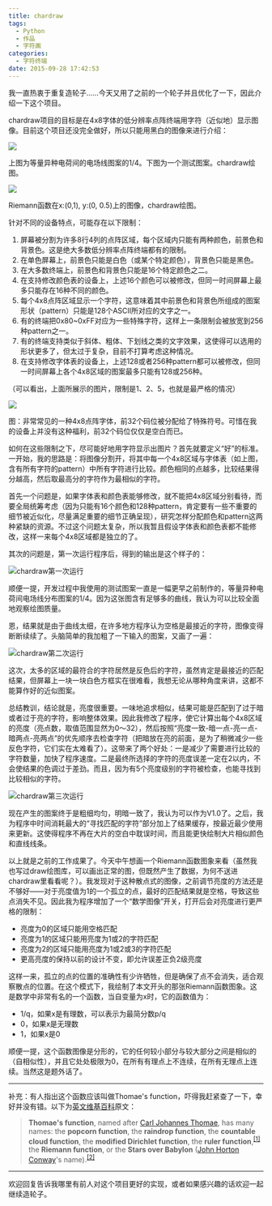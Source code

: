 ```yaml
---
title: chardraw
tags:
  - Python
  - 作品
  - 字符画
categories:
  - 字符终端
date: 2015-09-28 17:42:53
---
```


我一直热衷于重复造轮子……今天又用了之前的一个轮子并且优化了一下，因此介绍一下这个项目。

chardraw项目的目标是在4x8字体的低分辨率点阵终端用字符（近似地）显示图像。目前这个项目还没完全做好，所以只能用黑白的图像来进行介绍：

![](/chardraw/电场线.png)

上图为等量异种电荷间的电场线图案的1/4。下图为一个测试图案。chardraw绘图。

![](/chardraw/Riemann函数.png)

Riemann函数在x:(0,1), y:(0, 0.5)上的图像，chardraw绘图。

<!--more-->

针对不同的设备特点，可能存在以下限制：

1.  屏幕被分割为许多8行4列的点阵区域，每个区域内只能有两种颜色，前景色和背景色。这是绝大多数低分辨率点阵终端都有的限制。
2.  在单色屏幕上，前景色只能是白色（或某个特定颜色），背景色只能是黑色。
3.  在大多数终端上，前景色和背景色只能是16个特定颜色之二。
4.  在支持修改颜色表的设备上，上述16个颜色可以被修改，但同一时间屏幕上最多只能存在16种不同的颜色。
5.  每个4x8点阵区域显示一个字符，这意味着其中前景色和背景色所组成的图案形状（pattern）只能是128个ASCII所对应的文字之一。
6.  有的终端把0x80~0xFF对应为一些特殊字符，这样上一条限制会被放宽到256种pattern之一。
7.  有的终端支持类似于斜体、粗体、下划线之类的文字效果，这使得可以选用的形状更多了，但太过于复杂，目前不打算考虑这种情况。
8.  在支持修改字体表的设备上，上述128或者256种pattern都可以被修改，但同一时间屏幕上各个4x8区域的图案最多只能有128或256种。

（可以看出，上面所展示的图片，限制是1、2、5，也就是最严格的情况）

![](/chardraw/atari_small.png)

图：非常常见的一种4x8点阵字体，前32个码位被分配给了特殊符号。可惜在我的设备上并没有这种福利，前32个码位仅仅是空白而已。

如何在这些限制之下，尽可能好地用字符显示出图片？首先就要定义“好”的标准。一开始，我的思路是：将图像分割开，将其中每一个4x8区域与字体表（如上图，含有所有字符的pattern）中所有字符进行比较。颜色相同的点越多，比较结果得分越高，然后取最高分的字符作为最相似的字符。

首先一个问题是，如果字体表和颜色表能够修改，就不能把4x8区域分别看待，而要全局统筹考虑（因为只能有16个颜色和128种pattern，肯定要有一些不重要的细节被近似化，尽量满足重要的细节正确呈现），研究怎样分配颜色和pattern这两种紧缺的资源。不过这个问题太复杂，所以我暂且假设字体表和颜色表都不能修改，这样一来每个4x8区域都是独立的了。

其次的问题是，第一次运行程序后，得到的输出是这个样子的：

![chardraw第一次运行](/chardraw/第一次运行.png)

顺便一提，开发过程中我使用的测试图案一直是一幅更早之前制作的，等量异种电荷间电场线分布图案的1/4。因为这张图含有足够多的曲线，我认为可以比较全面地观察绘图质量。

恩，结果就是由于曲线太细，在许多地方程序认为空格是最接近的字符，图像变得断断续续了。头脑简单的我加粗了一下输入的图案，又画了一遍：

![chardraw第二次运行](/chardraw/第二次运行.png)

这次，太多的区域的最符合的字符居然是反色后的字符，虽然肯定是最接近的匹配结果，但屏幕上一块一块白色方框实在很难看，我想无论从哪种角度来讲，这都不能算作好的近似图案。

总结教训，结论就是，亮度很重要。一味地追求相似，结果可能是匹配到了过于暗或者过于亮的字符，影响整体效果。因此我修改了程序，使它计算出每个4x8区域的亮度（亮点数，取值范围显然为0～32），然后按照“亮度一致-暗一点-亮一点-暗两点-亮两点”的优先顺序去检查字符（把暗放在亮的前面，是为了稍微减少一些反色字符，它们实在太难看了）。这带来了两个好处：一是减少了需要进行比较的字符数量，加快了程序速度。二是最终所选择的字符的亮度误差一定在2以内，不会使结果的色调过于差劲。而且，因为有5个亮度级别的字符被检查，也能寻找到比较相似的字符。

![chardraw第三次运行](/chardraw/第三次运行.png)

现在产生的图案终于是粗细均匀，明暗一致了，我认为可以作为V1.0了。之后，我为程序中时间消耗最大的“寻找匹配的字符”部分加上了结果缓存，按最近最少使用来更新。这使得程序不再在大片的空白中耽误时间，而且能更快绘制大片相似颜色和直线线条。

以上就是之前的工作成果了。今天中午想画一个Riemann函数图象来看（虽然我也写过draw绘图库，可以画出正常的图，但既然产生了数据，为何不送进chardraw里看看呢？）。我发现对于这种散点式的图像，之前调节亮度的方法还是不够好——对于亮度值为1的一个孤立的点，最好的匹配结果就是空格，导致这些点消失不见。因此我为程序增加了一个“数学图像”开关，打开后会对亮度进行更严格的限制：

*   亮度为0的区域只能用空格匹配
*   亮度为1的区域只能用亮度为1或2的字符匹配
*   亮度为2的区域只能用亮度为1或2或3的字符匹配
*   更高亮度的保持以前的设计不变，即允许误差正负2级亮度

这样一来，孤立的点的位置的准确性有少许牺牲，但是确保了点不会消失，适合观察散点的位置。在这个模式下，我绘制了本文开头的那张Riemann函数图象。这是数学中非常有名的一个函数，当自变量为x时，它的函数值为：

*   1/q，如果x是有理数，可以表示为最简分数p/q
*   0，如果x是无理数
*   1，如果x是0

顺便一提，这个函数图像是分形的，它的任何较小部分与较大部分之间是相似的（自相似性），并且它处处极限为0，在所有有理点上不连续，在所有无理点上连续。当然这是题外话了。

* * *

补充：有人指出这个函数应该叫做Thomae's function，吓得我赶紧查了一下，幸好并没有错。以下为[英文维基百科](https://en.wikipedia.org/wiki/Thomae)原文：

> **Thomae's function**, named after [Carl Johannes Thomae](https://en.wikipedia.org/wiki/Carl_Johannes_Thomae "Carl Johannes Thomae"), has many names: the **popcorn function**, the **raindrop function**, the **countable cloud function**, the **modified Dirichlet function**, the **ruler function**,<sup id="cite_ref-1" class="reference">[[1]](https://en.wikipedia.org/wiki/Thomae%27s_function#cite_note-1)</sup> the **Riemann function**, or the **Stars over Babylon** ([John Horton Conway](https://en.wikipedia.org/wiki/John_Horton_Conway "John Horton Conway")'s name).<sup id="cite_ref-2" class="reference">[[2]](https://en.wikipedia.org/wiki/Thomae%27s_function#cite_note-2)</sup>

* * *

欢迎回复告诉我哪里有前人对这个项目更好的实现，或者如果感兴趣的话欢迎一起继续造轮子。
